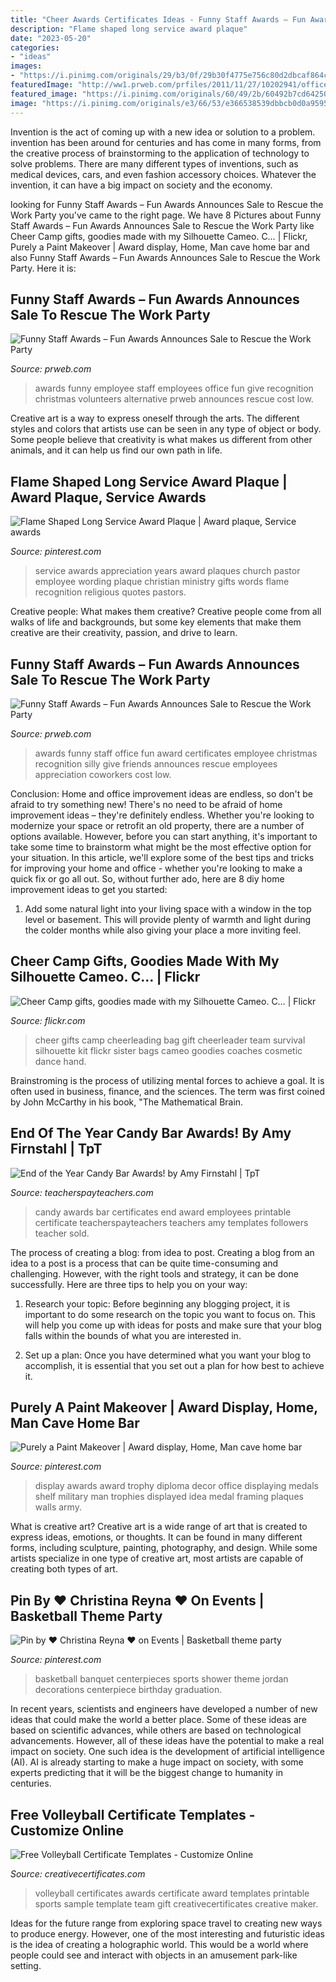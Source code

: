 ```yaml
---
title: "Cheer Awards Certificates Ideas - Funny Staff Awards – Fun Awards Announces Sale To Rescue The Work Party"
description: "Flame shaped long service award plaque"
date: "2023-05-20"
categories:
- "ideas"
images:
- "https://i.pinimg.com/originals/29/b3/0f/29b30f4775e756c80d2dbcaf864c70c5.jpg"
featuredImage: "http://ww1.prweb.com/prfiles/2011/11/27/10202941/office-awards.JPG"
featured_image: "https://i.pinimg.com/originals/60/49/2b/60492b7cd6425017bc3d37f10dae369c.jpg"
image: "https://i.pinimg.com/originals/e3/66/53/e366538539dbbcb0d0a959532554592c.jpg"
---
```



Invention is the act of coming up with a new idea or solution to a problem. invention has been around for centuries and has come in many forms, from the creative process of brainstorming to the application of technology to solve problems. There are many different types of inventions, such as medical devices, cars, and even fashion accessory choices. Whatever the invention, it can have a big impact on society and the economy.

	

		
looking for Funny Staff Awards – Fun Awards Announces Sale to Rescue the Work Party you've came to the right page. We have 8 Pictures about Funny Staff Awards – Fun Awards Announces Sale to Rescue the Work Party like Cheer Camp gifts, goodies made with my Silhouette Cameo. C… | Flickr, Purely a Paint Makeover | Award display, Home, Man cave home bar and also Funny Staff Awards – Fun Awards Announces Sale to Rescue the Work Party. Here it is:
		
    
## Funny Staff Awards – Fun Awards Announces Sale To Rescue The Work Party

<img loading=lazy src="http://ww1.prweb.com/prfiles/2011/05/14/10202941/employee-awards.jpg" onerror="this.onerror=null;this.src='https://tse3.mm.bing.net/th?id=OIP.P-wbv0JKUISNdo7UFH_NgAHaFS&amp;pid=15.1';" alt="Funny Staff Awards – Fun Awards Announces Sale to Rescue the Work Party">

_Source: prweb.com_

>awards funny employee staff employees office fun give recognition christmas volunteers alternative prweb announces rescue cost low. 

	

Creative art is a way to express oneself through the arts. The different styles and colors that artists use can be seen in any type of object or body. Some people believe that creativity is what makes us different from other animals, and it can help us find our own path in life.

    
## Flame Shaped Long Service Award Plaque | Award Plaque, Service Awards

<img loading=lazy src="https://i.pinimg.com/originals/60/49/2b/60492b7cd6425017bc3d37f10dae369c.jpg" onerror="this.onerror=null;this.src='https://tse1.mm.bing.net/th?id=OIP.u82z6xwxvjYnBOiclRapNgHaKA&amp;pid=15.1';" alt="Flame Shaped Long Service Award Plaque | Award plaque, Service awards">

_Source: pinterest.com_

>service awards appreciation years award plaques church pastor employee wording plaque christian ministry gifts words flame recognition religious quotes pastors. 

	

Creative people: What makes them creative?
Creative people come from all walks of life and backgrounds, but some key elements that make them creative are their creativity, passion, and drive to learn.

    
## Funny Staff Awards – Fun Awards Announces Sale To Rescue The Work Party

<img loading=lazy src="http://ww1.prweb.com/prfiles/2011/11/27/10202941/office-awards.JPG" onerror="this.onerror=null;this.src='https://tse3.mm.bing.net/th?id=OIP.Mr-TuhsIPEa6Q2Rc-NJs0wHaFj&amp;pid=15.1';" alt="Funny Staff Awards – Fun Awards Announces Sale to Rescue the Work Party">

_Source: prweb.com_

>awards funny staff office fun award certificates employee christmas recognition silly give friends announces rescue employees appreciation coworkers cost low. 

	

Conclusion: Home and office improvement ideas are endless, so don't be afraid to try something new!
There's no need to be afraid of home improvement ideas – they're definitely endless. Whether you're looking to modernize your space or retrofit an old property, there are a number of options available. However, before you can start anything, it's important to take some time to brainstorm what might be the most effective option for your situation. In this article, we'll explore some of the best tips and tricks for improving your home and office - whether you're looking to make a quick fix or go all out. So, without further ado, here are 8 diy home improvement ideas to get you started: 
1) Add some natural light into your living space with a window in the top level or basement. This will provide plenty of warmth and light during the colder months while also giving your place a more inviting feel.

    
## Cheer Camp Gifts, Goodies Made With My Silhouette Cameo. C… | Flickr

<img loading=lazy src="https://c2.staticflickr.com/2/1573/25652208665_cc98e3fd5e_b.jpg" onerror="this.onerror=null;this.src='https://tse3.mm.bing.net/th?id=OIP.qipFvS5T2krhZWQE8cjY6QHaHa&amp;pid=15.1';" alt="Cheer Camp gifts, goodies made with my Silhouette Cameo. C… | Flickr">

_Source: flickr.com_

>cheer gifts camp cheerleading bag gift cheerleader team survival silhouette kit flickr sister bags cameo goodies coaches cosmetic dance hand. 

	

Brainstroming is the process of utilizing mental forces to achieve a goal. It is often used in business, finance, and the sciences. The term was first coined by John McCarthy in his book, "The Mathematical Brain.

    
## End Of The Year Candy Bar Awards! By Amy Firnstahl | TpT

<img loading=lazy src="https://ecdn.teacherspayteachers.com/thumbitem/End-of-the-Year-Candy-Bar-Awards-090926800-1376437036-1464641663/original-826726-3.jpg" onerror="this.onerror=null;this.src='https://tse2.mm.bing.net/th?id=OIP.oxtU8auZB6vvaQ_a7nFTWgAAAA&amp;pid=15.1';" alt="End of the Year Candy Bar Awards! by Amy Firnstahl | TpT">

_Source: teacherspayteachers.com_

>candy awards bar certificates end award employees printable certificate teacherspayteachers teachers amy templates followers teacher sold. 

	

The process of creating a blog: from idea to post.
Creating a blog from an idea to a post is a process that can be quite time-consuming and challenging. However, with the right tools and strategy, it can be done successfully. Here are three tips to help you on your way: 
1. Research your topic: Before beginning any blogging project, it is important to do some research on the topic you want to focus on. This will help you come up with ideas for posts and make sure that your blog falls within the bounds of what you are interested in. 

2. Set up a plan: Once you have determined what you want your blog to accomplish, it is essential that you set out a plan for how best to achieve it.

    
## Purely A Paint Makeover | Award Display, Home, Man Cave Home Bar

<img loading=lazy src="https://i.pinimg.com/originals/e3/66/53/e366538539dbbcb0d0a959532554592c.jpg" onerror="this.onerror=null;this.src='https://tse4.mm.bing.net/th?id=OIP.lyPVkuo3Ft4uMqlwn6gdzwHaJ4&amp;pid=15.1';" alt="Purely a Paint Makeover | Award display, Home, Man cave home bar">

_Source: pinterest.com_

>display awards award trophy diploma decor office displaying medals shelf military man trophies displayed idea medal framing plaques walls army. 

	

What is creative art?
Creative art is a wide range of art that is created to express ideas, emotions, or thoughts. It can be found in many different forms, including sculpture, painting, photography, and design. While some artists specialize in one type of creative art, most artists are capable of creating both types of art.

    
## Pin By ♥ Christina Reyna ♥ On Events | Basketball Theme Party

<img loading=lazy src="https://i.pinimg.com/originals/29/b3/0f/29b30f4775e756c80d2dbcaf864c70c5.jpg" onerror="this.onerror=null;this.src='https://tse3.mm.bing.net/th?id=OIP.4YYNWdjeETHlropBvzE3ewHaOr&amp;pid=15.1';" alt="Pin by ♥ Christina Reyna ♥ on Events | Basketball theme party">

_Source: pinterest.com_

>basketball banquet centerpieces sports shower theme jordan decorations centerpiece birthday graduation. 

	

In recent years, scientists and engineers have developed a number of new ideas that could make the world a better place. Some of these ideas are based on scientific advances, while others are based on technological advancements. However, all of these ideas have the potential to make a real impact on society. One such idea is the development of artificial intelligence (AI). AI is already starting to make a huge impact on society, with some experts predicting that it will be the biggest change to humanity in centuries.

    
## Free Volleyball Certificate Templates - Customize Online

<img loading=lazy src="http://www.creativecertificates.com/wp-content/uploads/2011/10/Volleyball-awards-4.jpg" onerror="this.onerror=null;this.src='https://tse4.mm.bing.net/th?id=OIP.fzUGZ-Mftbr5xqkIgQr7zgHaFI&amp;pid=15.1';" alt="Free Volleyball Certificate Templates - Customize Online">

_Source: creativecertificates.com_

>volleyball certificates awards certificate award templates printable sports sample template team gift creativecertificates creative maker. 

	

Ideas for the future range from exploring space travel to creating new ways to produce energy. However, one of the most interesting and futuristic ideas is the idea of creating a holographic world. This would be a world where people could see and interact with objects in an amusement park-like setting.

